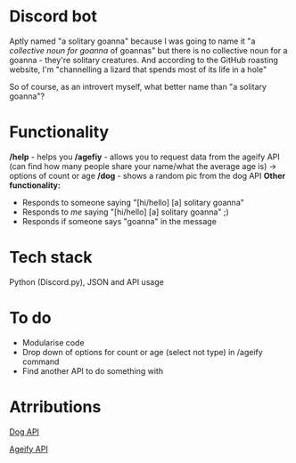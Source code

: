 # Discord bot
Aptly named "a solitary goanna" because I was going to name it "a *collective noun for goanna* of goannas" but there is no collective noun for a goanna - they're solitary creatures. And according to the GitHub roasting website, I'm "channelling a lizard that spends most of its life in a hole"

So of course, as an introvert myself, what better name than "a solitary goanna"?

# Functionality

**/help** - helps you
**/agefiy** - allows you to request data from the ageify API (can find how many people share your name/what the average age is) -> options of count or age
**/dog** - shows a random pic from the dog API
**Other functionality:**
- Responds to someone saying "[hi/hello] [a] solitary goanna"
- Responds to *me* saying "[hi/hello] [a] solitary goanna" ;)
- Responds if someone says "goanna" in the message

# Tech stack
Python (Discord.py), JSON and API usage

# To do
- Modularise code
- Drop down of options for count or age (select not type) in /ageify command
- Find another API to do something with

# Atrributions
[Dog API](https://dog.ceo/dog-api/)

[Ageify API](https://agify.io/)


